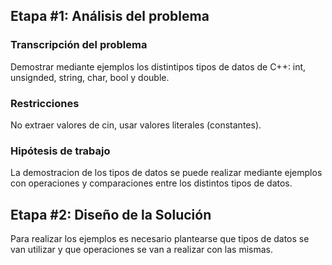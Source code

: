 ## Etapa #1: Análisis del problema

### Transcripción del problema
Demostrar mediante ejemplos los distintipos tipos de datos de C++: int, unsignded, string, char, bool y double. 
### Restricciones
No extraer valores de cin, usar valores literales (constantes).
### Hipótesis de trabajo
La demostracion de los tipos de datos se puede realizar mediante ejemplos con operaciones y comparaciones entre los distintos tipos de datos.

## Etapa #2: Diseño de la Solución
Para realizar los ejemplos es necesario plantearse que tipos de datos se van utilizar y que operaciones se van a realizar con las mismas.
